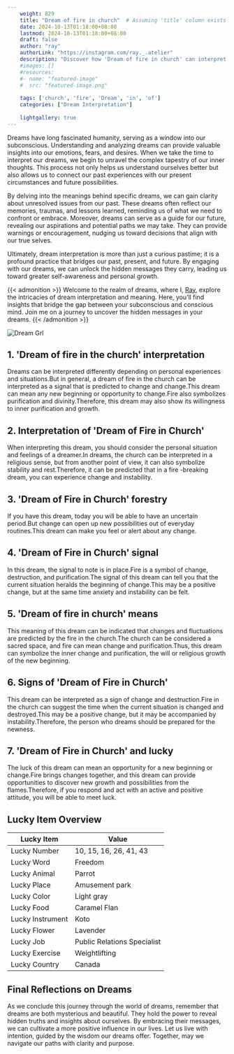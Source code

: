 ```yaml
---
    weight: 829
    title: "Dream of fire in church"  # Assuming 'title' column exists
    date: 2024-10-13T01:18:00+08:00
    lastmod: 2024-10-13T01:18:00+08:00
    draft: false
    author: "ray"
    authorLink: "https://instagram.com/ray._.atelier"
    description: "Discover how 'Dream of fire in church' can interpret your future and uncover its significant meanings in your life."
    #images: []
    #resources:
    #- name: "featured-image"
    #  src: "featured-image.png"
    
    tags: ['church', 'fire', 'Dream', 'in', 'of']
    categories: ["Dream Interpretation"]
    
    lightgallery: true
---
```

    
Dreams have long fascinated humanity, serving as a window into our subconscious. Understanding and analyzing dreams can provide valuable insights into our emotions, fears, and desires. When we take the time to interpret our dreams, we begin to unravel the complex tapestry of our inner thoughts. This process not only helps us understand ourselves better but also allows us to connect our past experiences with our present circumstances and future possibilities.

By delving into the meanings behind specific dreams, we can gain clarity about unresolved issues from our past. These dreams often reflect our memories, traumas, and lessons learned, reminding us of what we need to confront or embrace. Moreover, dreams can serve as a guide for our future, revealing our aspirations and potential paths we may take. They can provide warnings or encouragement, nudging us toward decisions that align with our true selves.

Ultimately, dream interpretation is more than just a curious pastime; it is a profound practice that bridges our past, present, and future. By engaging with our dreams, we can unlock the hidden messages they carry, leading us toward greater self-awareness and personal growth.

{{< admonition >}}
Welcome to the realm of dreams, where I, [Ray](https://instagram.com/ray._.atelier), explore the intricacies of dream interpretation and meaning. Here, you’ll find insights that bridge the gap between your subconscious and conscious mind. Join me on a journey to uncover the hidden messages in your dreams.
{{< /admonition >}}

![Dream Grl](https://cdn.pixabay.com/photo/2017/11/02/03/35/gothic-2910057_1280.jpg "Dream Grl")

## 1. 'Dream of fire in the church' interpretation
Dreams can be interpreted differently depending on personal experiences and situations.But in general, a dream of fire in the church can be interpreted as a signal that is predicted to change and change.This dream can mean any new beginning or opportunity to change.Fire also symbolizes purification and divinity.Therefore, this dream may also show its willingness to inner purification and growth.

## 2. Interpretation of 'Dream of Fire in Church'
When interpreting this dream, you should consider the personal situation and feelings of a dreamer.In dreams, the church can be interpreted in a religious sense, but from another point of view, it can also symbolize stability and rest.Therefore, it can be predicted that in a fire -breaking dream, you can experience change and instability.

## 3. 'Dream of Fire in Church' forestry
If you have this dream, today you will be able to have an uncertain period.But change can open up new possibilities out of everyday routines.This dream can make you feel or alert about any change.

## 4. 'Dream of Fire in Church' signal
In this dream, the signal to note is in place.Fire is a symbol of change, destruction, and purification.The signal of this dream can tell you that the current situation heralds the beginning of change.This may be a positive change, but at the same time anxiety and instability can be felt.

## 5. 'Dream of fire in church' means
This meaning of this dream can be indicated that changes and fluctuations are predicted by the fire in the church.The church can be considered a sacred space, and fire can mean change and purification.Thus, this dream can symbolize the inner change and purification, the will or religious growth of the new beginning.

## 6. Signs of 'Dream of Fire in Church'
This dream can be interpreted as a sign of change and destruction.Fire in the church can suggest the time when the current situation is changed and destroyed.This may be a positive change, but it may be accompanied by instability.Therefore, the person who dreams should be prepared for the newness.

## 7. 'Dream of Fire in Church' and lucky
The luck of this dream can mean an opportunity for a new beginning or change.Fire brings changes together, and this dream can provide opportunities to discover new growth and possibilities from the flames.Therefore, if you respond and act with an active and positive attitude, you will be able to meet luck.

## Lucky Item Overview
| Lucky Item          | Value              |
|---------------|--------------------|
| Lucky Number        | 10, 15, 16, 26, 41, 43  |
| Lucky Word          | Freedom |
| Lucky Animal        | Parrot |
| Lucky Place         | Amusement park     |
| Lucky Color         | Light gray     |
| Lucky Food          | Caramel Flan      |
| Lucky Instrument    | Koto |
| Lucky Flower        | Lavender    |
| Lucky Job           | Public Relations Specialist       |
| Lucky Exercise      | Weightlifting  |
| Lucky Country       | Canada    |


##  Final Reflections on Dreams

As we conclude this journey through the world of dreams, remember that dreams are both mysterious and beautiful. They hold the power to reveal hidden truths and insights about ourselves. By embracing their messages, we can cultivate a more positive influence in our lives. Let us live with intention, guided by the wisdom our dreams offer. Together, may we navigate our paths with clarity and purpose.
